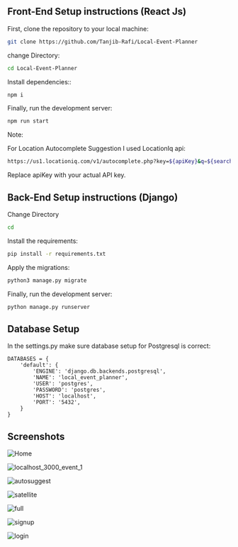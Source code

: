 
## Front-End Setup instructions (React Js)

First, clone the repository to your local machine:

```bash
git clone https://github.com/Tanjib-Rafi/Local-Event-Planner
```

change Directory:

```bash
cd Local-Event-Planner
```

Install dependencies::

```bash
npm i
```

Finally, run the development server:

```bash
npm run start
```

Note:

For Location Autocomplete Suggestion I used LocationIq api:
```bash
https://us1.locationiq.com/v1/autocomplete.php?key=${apiKey}&q=${searchQuery}&limit=5&format=json
```
Replace apiKey with your actual API key.


## Back-End Setup instructions (Django)

Change Directory

```bash
cd 
```

Install the requirements:

```bash
pip install -r requirements.txt
```

Apply the migrations:

```bash
python3 manage.py migrate
```

Finally, run the development server:

```bash
python manage.py runserver
```

## Database Setup

In the settings.py make sure database setup for Postgresql is correct:

```
DATABASES = {
    'default': {
        'ENGINE': 'django.db.backends.postgresql',
        'NAME': 'local_event_planner',
        'USER': 'postgres',
        'PASSWORD': 'postgres',
        'HOST': 'localhost',
        'PORT': '5432',
    }
}

```

## Screenshots

![Home](https://github.com/Tanjib-Rafi/Local-Event-Planner/assets/68615390/07165304-198e-4197-8815-82cf0f3e94e5)

![localhost_3000_event_1](https://github.com/Tanjib-Rafi/Local-Event-Planner/assets/68615390/b1722aa1-fac1-41e7-8b47-946f92f5c148)

![autosuggest](https://github.com/Tanjib-Rafi/Local-Event-Planner/assets/68615390/813bb850-64f8-4b46-bdd5-579891ab80ff)

![satellite](https://github.com/Tanjib-Rafi/Local-Event-Planner/assets/68615390/6811f530-ee73-48b3-ac77-dc9dc8492829)

![full](https://github.com/Tanjib-Rafi/Local-Event-Planner/assets/68615390/78f9f76c-e01c-4f4e-8bc2-565224f6a2a8)

![signup](https://github.com/Tanjib-Rafi/Local-Event-Planner/assets/68615390/f7f6f33b-7a77-4001-88d1-c3d708d7ad07)

![login](https://github.com/Tanjib-Rafi/Local-Event-Planner/assets/68615390/10704527-b25c-4162-b7fa-e6211710604d)















